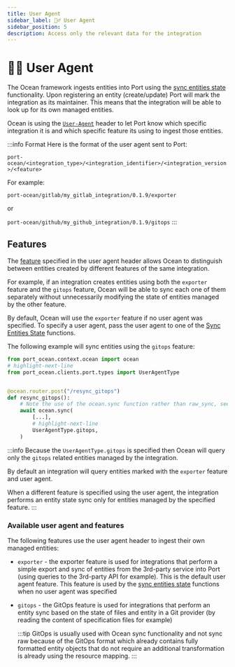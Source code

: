 ```yaml
---
title: User Agent
sidebar_label: 🕵️‍♂️ User Agent
sidebar_position: 5
description: Access only the relevant data for the integration
---
```


# 🕵️‍♂️ User Agent

The Ocean framework ingests entities into Port using the [sync entities state](../features/sync.md) functionality. Upon
registering an entity (create/update) Port will mark the integration as its maintainer. This means that the integration
will be able to look up for its own managed entities.

Ocean is using the [`User-Agent`](https://developer.mozilla.org/en-US/docs/Web/HTTP/Headers/User-Agent) header to let Port know which specific integration it is and which specific feature its using to ingest those entities.

:::info Format
Here is the format of the user agent sent to Port:

`port-ocean/<integration_type>/<integration_identifier>/<integration_version>/<feature>`

For example:

`port-ocean/gitlab/my_gitlab_integration/0.1.9/exporter`

or

`port-ocean/github/my_github_integration/0.1.9/gitops`
:::

## Features

The [feature](../../developing-an-integration/defining-configuration-files#features-specification) specified in the user agent header allows Ocean to distinguish between entities created by different features of the same
integration.

For example, if an integration creates entities using both the `exporter` feature and the `gitops` feature,
Ocean will be able to sync each one of them separately without unnecessarily modifying the state of entities managed by the other feature.

By default, Ocean will use the `exporter` feature if no user agent was specified. To specify a user agent, pass the user agent to one of the [Sync Entities State](../features/sync.md) functions.

The following example will sync entities using the `gitops` feature:

```python showLineNumbers
from port_ocean.context.ocean import ocean
# highlight-next-line
from port_ocean.clients.port.types import UserAgentType


@ocean.router.post("/resync_gitops")
def resync_gitops():
    # Note the use of the ocean.sync function rather than raw_sync, see below for an explanation
    await ocean.sync(
        [...],
        # highlight-next-line
        UserAgentType.gitops,
    )
```

:::info
Because the `UserAgentType.gitops` is specified then Ocean will query only the `gitops` related entities managed by the integration.

By default an integration will query entities marked with the `exporter` feature and user agent.

When a different feature is specified using the user agent, the integration performs an entity state sync only for entities managed by the specified feature.
:::

### Available user agent and features

The following features use the user agent header to ingest their own managed entities:

- `exporter` - the exporter feature is used for integrations that perform a simple export and sync of entities from the 3rd-party service into Port (using queries to the 3rd-party API for example). This is the default user agent feature. This feature is used by the [sync entities state](../features/sync.md) functions
  when no user agent was specified
- `gitops` - the GitOps feature is used for integrations that perform an entity sync based on the state of files and entity in a Git provider (by reading the content of specification files for example)

  :::tip
  GitOps is usually used with Ocean sync functionality and not sync raw because of the GitOps format which already contains fully formatted entity objects that do not require an additional transformation is already using the resource mapping.
  :::
